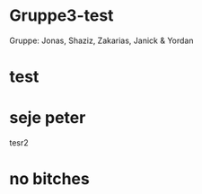 # Gruppe3-test
Gruppe: Jonas, Shaziz, Zakarias, Janick & Yordan
# test
# seje peter
tesr2
# no bitches

